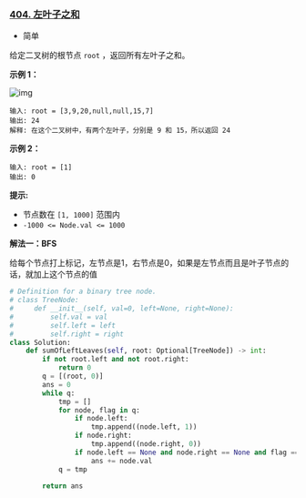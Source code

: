 ### [404. 左叶子之和](https://leetcode.cn/problems/sum-of-left-leaves/)

- 简单

给定二叉树的根节点 `root` ，返回所有左叶子之和。

**示例 1：**

 ![img](https://assets.leetcode.com/uploads/2021/04/08/leftsum-tree.jpg)

```
输入: root = [3,9,20,null,null,15,7] 
输出: 24 
解释: 在这个二叉树中，有两个左叶子，分别是 9 和 15，所以返回 24
```

**示例 2：**

```
输入: root = [1]
输出: 0
```

**提示:**

- 节点数在 `[1, 1000]` 范围内
- `-1000 <= Node.val <= 1000`

**解法一：BFS**

给每个节点打上标记，左节点是1，右节点是0，如果是左节点而且是叶子节点的话，就加上这个节点的值

```python
# Definition for a binary tree node.
# class TreeNode:
#     def __init__(self, val=0, left=None, right=None):
#         self.val = val
#         self.left = left
#         self.right = right
class Solution:
    def sumOfLeftLeaves(self, root: Optional[TreeNode]) -> int:
        if not root.left and not root.right:
            return 0
        q = [(root, 0)]
        ans = 0
        while q:
            tmp = []
            for node, flag in q:
                if node.left:
                    tmp.append((node.left, 1))
                if node.right:
                    tmp.append((node.right, 0))
                if node.left == None and node.right == None and flag == 1:
                    ans += node.val
            q = tmp

        return ans
```

